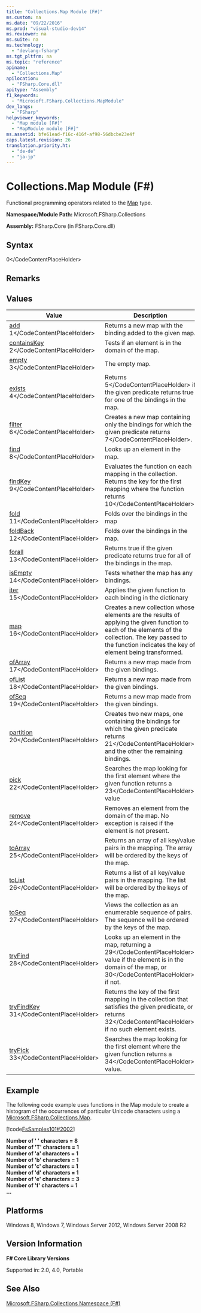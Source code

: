 ```yaml
---
title: "Collections.Map Module (F#)"
ms.custom: na
ms.date: "09/22/2016"
ms.prod: "visual-studio-dev14"
ms.reviewer: na
ms.suite: na
ms.technology: 
  - "devlang-fsharp"
ms.tgt_pltfrm: na
ms.topic: "reference"
apiname: 
  - "Collections.Map"
apilocation: 
  - "FSharp.Core.dll"
apitype: "Assembly"
f1_keywords: 
  - "Microsoft.FSharp.Collections.MapModule"
dev_langs: 
  - "FSharp"
helpviewer_keywords: 
  - "Map module [F#]"
  - "MapModule module [F#]"
ms.assetid: bfe61ead-f16c-416f-af98-56dbcbe23e4f
caps.latest.revision: 26
translation.priority.ht: 
  - "de-de"
  - "ja-jp"
---
```

# Collections.Map Module (F#)
Functional programming operators related to the [Map](../vs140/collections.map--key--value--class--fsharp-.md) type.  
  
 **Namespace/Module Path:** Microsoft.FSharp.Collections  
  
 **Assembly:** FSharp.Core (in FSharp.Core.dll)  
  
## Syntax  
  
<CodeContentPlaceHolder>0\</CodeContentPlaceHolder>  
## Remarks  
  
## Values  
  
|Value|Description|  
|-----------|-----------------|  
|[add](../vs140/map.add--key--t--function--fsharp-.md)  <CodeContentPlaceHolder>1\</CodeContentPlaceHolder>|Returns a new map with the binding added to the given map.|  
|[containsKey](../vs140/map.containskey--key--t--function--fsharp-.md)  <CodeContentPlaceHolder>2\</CodeContentPlaceHolder>|Tests if an element is in the domain of the map.|  
|[empty](../vs140/map.empty--key--t--type-function--fsharp-.md)  <CodeContentPlaceHolder>3\</CodeContentPlaceHolder>|The empty map.|  
|[exists](../vs140/map.exists--key--t--function--fsharp-.md)  <CodeContentPlaceHolder>4\</CodeContentPlaceHolder>|Returns <CodeContentPlaceHolder>5\</CodeContentPlaceHolder> if the given predicate returns true for one of the bindings in the map.|  
|[filter](../vs140/map.filter--key--t--function--fsharp-.md)  <CodeContentPlaceHolder>6\</CodeContentPlaceHolder>|Creates a new map containing only the bindings for which the given predicate returns <CodeContentPlaceHolder>7\</CodeContentPlaceHolder>.|  
|[find](../vs140/map.find--key--t--function--fsharp-.md)  <CodeContentPlaceHolder>8\</CodeContentPlaceHolder>|Looks up an element in the map.|  
|[findKey](../vs140/map.findkey--key--t--function--fsharp-.md)  <CodeContentPlaceHolder>9\</CodeContentPlaceHolder>|Evaluates the function on each mapping in the collection. Returns the key for the first mapping where the function returns <CodeContentPlaceHolder>10\</CodeContentPlaceHolder>.|  
|[fold](../vs140/map.fold--key--t--state--function--fsharp-.md)  <CodeContentPlaceHolder>11\</CodeContentPlaceHolder>|Folds over the bindings in the map|  
|[foldBack](../vs140/map.foldback--key--t--state--function--fsharp-.md)  <CodeContentPlaceHolder>12\</CodeContentPlaceHolder>|Folds over the bindings in the map.|  
|[forall](../vs140/map.forall--key--t--function--fsharp-.md)  <CodeContentPlaceHolder>13\</CodeContentPlaceHolder>|Returns true if the given predicate returns true for all of the bindings in the map.|  
|[isEmpty](../vs140/map.isempty--key--t--function--fsharp-.md)  <CodeContentPlaceHolder>14\</CodeContentPlaceHolder>|Tests whether the map has any bindings.|  
|[iter](../vs140/map.iter--key--t--function--fsharp-.md)  <CodeContentPlaceHolder>15\</CodeContentPlaceHolder>|Applies the given function to each binding in the dictionary|  
|[map](../vs140/map.map--key--t--u--function--fsharp-.md)  <CodeContentPlaceHolder>16\</CodeContentPlaceHolder>|Creates a new collection whose elements are the results of applying the given function to each of the elements of the collection. The key passed to the function indicates the key of element being transformed.|  
|[ofArray](../vs140/map.ofarray--key--t--function--fsharp-.md)  <CodeContentPlaceHolder>17\</CodeContentPlaceHolder>|Returns a new map made from the given bindings.|  
|[ofList](../vs140/map.oflist--key--t--function--fsharp-.md)  <CodeContentPlaceHolder>18\</CodeContentPlaceHolder>|Returns a new map made from the given bindings.|  
|[ofSeq](../vs140/map.ofseq--key--t--function--fsharp-.md)  <CodeContentPlaceHolder>19\</CodeContentPlaceHolder>|Returns a new map made from the given bindings.|  
|[partition](../vs140/map.partition--key--t--function--fsharp-.md)  <CodeContentPlaceHolder>20\</CodeContentPlaceHolder>|Creates two new maps, one containing the bindings for which the given predicate returns <CodeContentPlaceHolder>21\</CodeContentPlaceHolder>, and the other the remaining bindings.|  
|[pick](../vs140/map.pick--key--t--u--function--fsharp-.md)  <CodeContentPlaceHolder>22\</CodeContentPlaceHolder>|Searches the map looking for the first element where the given function returns a <CodeContentPlaceHolder>23\</CodeContentPlaceHolder> value|  
|[remove](../vs140/map.remove--key--t--function--fsharp-.md)  <CodeContentPlaceHolder>24\</CodeContentPlaceHolder>|Removes an element from the domain of the map. No exception is raised if the element is not present.|  
|[toArray](../vs140/map.toarray--key--t--function--fsharp-.md)  <CodeContentPlaceHolder>25\</CodeContentPlaceHolder>|Returns an array of all key/value pairs in the mapping. The array will be ordered by the keys of the map.|  
|[toList](../vs140/map.tolist--key--t--function--fsharp-.md)  <CodeContentPlaceHolder>26\</CodeContentPlaceHolder>|Returns a list of all key/value pairs in the mapping. The list will be ordered by the keys of the map.|  
|[toSeq](../vs140/map.toseq--key--t--function--fsharp-.md)  <CodeContentPlaceHolder>27\</CodeContentPlaceHolder>|Views the collection as an enumerable sequence of pairs. The sequence will be ordered by the keys of the map.|  
|[tryFind](../vs140/map.tryfind--key--t--function--fsharp-.md)  <CodeContentPlaceHolder>28\</CodeContentPlaceHolder>|Looks up an element in the map, returning a <CodeContentPlaceHolder>29\</CodeContentPlaceHolder> value if the element is in the domain of the map, or <CodeContentPlaceHolder>30\</CodeContentPlaceHolder> if not.|  
|[tryFindKey](../vs140/map.tryfindkey--key--t--function--fsharp-.md)  <CodeContentPlaceHolder>31\</CodeContentPlaceHolder>|Returns the key of the first mapping in the collection that satisfies the given predicate, or returns <CodeContentPlaceHolder>32\</CodeContentPlaceHolder> if no such element exists.|  
|[tryPick](../vs140/map.trypick--key--t--u--function--fsharp-.md)  <CodeContentPlaceHolder>33\</CodeContentPlaceHolder>|Searches the map looking for the first element where the given function returns a <CodeContentPlaceHolder>34\</CodeContentPlaceHolder> value.|  
  
## Example  
 The following code example uses functions in the Map module to create a histogram of the occurrences of particular Unicode characters using a [Microsoft.FSharp.Collections.Map](../vs140/collections.map--key--value--class--fsharp-.md).  
  
 [!code[FsSamples101#2002](../vs140/codesnippet/FSharp/collections.map-module--fsharp-_1.fs)]  
  
 **Number of ' ' characters = 8**  
**Number of 'T' characters = 1**  
**Number of 'a' characters = 1**  
**Number of 'b' characters = 1**  
**Number of 'c' characters = 1**  
**Number of 'd' characters = 1**  
**Number of 'e' characters = 3**  
**Number of 'f' characters = 1**  
**...**   
## Platforms  
 Windows 8, Windows 7, Windows Server 2012, Windows Server 2008 R2  
  
## Version Information  
 **F# Core Library Versions**  
  
 Supported in: 2.0, 4.0, Portable  
  
## See Also  
 [Microsoft.FSharp.Collections Namespace (F#)](../vs140/microsoft.fsharp.collections-namespace--fsharp-.md)